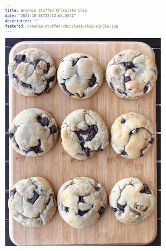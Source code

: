 ```yaml
---
title: Brownie Stuffed Chocolate Chip
date: "2021-10-01T22:12:03.284Z"
description: ""
featured: brownie-stuffed-chocolate-chip-single.jpg
---
```


![Look at all of those Brownie Stuffed Chocolate Chip Cookies!](./brownie-stuffed-chocolate-chip-plate.jpg)

